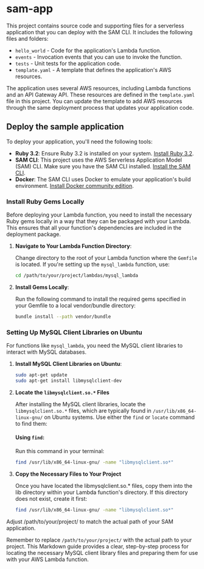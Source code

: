 # sam-app

This project contains source code and supporting files for a serverless application that you can deploy with the SAM CLI. It includes the following files and folders:

-   `hello_world` - Code for the application's Lambda function.
-   `events` - Invocation events that you can use to invoke the function.
-   `tests` - Unit tests for the application code.
-   `template.yaml` - A template that defines the application's AWS resources.

The application uses several AWS resources, including Lambda functions and an API Gateway API. These resources are defined in the `template.yaml` file in this project. You can update the template to add AWS resources through the same deployment process that updates your application code.

## Deploy the sample application

To deploy your application, you'll need the following tools:

-   **Ruby 3.2**: Ensure Ruby 3.2 is installed on your system. [Install Ruby 3.2](https://www.ruby-lang.org/en/documentation/installation/).
-   **SAM CLI**: This project uses the AWS Serverless Application Model (SAM) CLI. Make sure you have the SAM CLI installed. [Install the SAM CLI](https://docs.aws.amazon.com/serverless-application-model/latest/developerguide/serverless-sam-cli-install.html).
-   **Docker**: The SAM CLI uses Docker to emulate your application's build environment. [Install Docker community edition](https://hub.docker.com/search/?type=edition&offering=community).

### Install Ruby Gems Locally

Before deploying your Lambda function, you need to install the necessary Ruby gems locally in a way that they can be packaged with your Lambda. This ensures that all your function's dependencies are included in the deployment package.

1. **Navigate to Your Lambda Function Directory**:

    Change directory to the root of your Lambda function where the `Gemfile` is located. If you're setting up the `mysql_lambda` function, use:

    ```bash
    cd /path/to/your/project/lambdas/mysql_lambda
    ```

2. **Install Gems Locally**:

    Run the following command to install the required gems specified in your Gemfile to a local vendor/bundle directory:

    ```bash
    bundle install --path vendor/bundle
    ```

### Setting Up MySQL Client Libraries on Ubuntu

For functions like `mysql_lambda`, you need the MySQL client libraries to interact with MySQL databases.

1. **Install MySQL Client Libraries on Ubuntu**:

    ```bash
    sudo apt-get update
    sudo apt-get install libmysqlclient-dev
    ```

2. **Locate the `libmysqlclient.so.*` Files**

    After installing the MySQL client libraries, locate the `libmysqlclient.so.*` files, which are typically found in `/usr/lib/x86_64-linux-gnu/` on Ubuntu systems. Use either the `find` or `locate` command to find them:

    #### Using `find`:

    Run this command in your terminal:

    ```bash
    find /usr/lib/x86_64-linux-gnu/ -name "libmysqlclient.so*"
    ```

3. **Copy the Necessary Files to Your Project**

    Once you have located the libmysqlclient.so.\* files, copy them into the lib directory within your Lambda function's directory. If this directory does not exist, create it first:

    ```bash
    find /usr/lib/x86_64-linux-gnu/ -name "libmysqlclient.so*"
    ```

Adjust /path/to/your/project/ to match the actual path of your SAM application.

Remember to replace `/path/to/your/project/` with the actual path to your project. This Markdown guide provides a clear, step-by-step process for locating the necessary MySQL client library files and preparing them for use with your AWS Lambda function.
